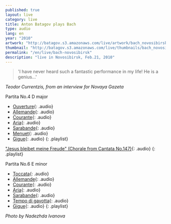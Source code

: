 ```yaml
---
published: true
layout: live
category: live
title: Anton Batagov plays Bach
type: audio
lang: en
year: "2010"
artwork: "http://batagov.s3.amazonaws.com/live/artwork/bach_novosibirsk.jpg"
thumbnail: "http://batagov.s3.amazonaws.com/live/thumbnails/bach_novosibirsk.jpg"
permalink: "/en/live/bach-novosibirsk"
description: "live in Novosibirsk, Feb.21, 2010"
---
```


  
> 'I have never heard such a fantastic performance in my life! He is a genius...'

_Teodor Currentzis, from an interview for Novaya Gazeta_
  
Partita No.4 D major  

- [Ouverture](http://batagov.s3.amazonaws.com/live/sounds/bach_novosibirsk/1_partita4_ouverture.mp3){: .audio}
- [Allemande](http://batagov.s3.amazonaws.com/live/sounds/bach_novosibirsk/2_partita4_allemande.mp3){: .audio}
- [Courante](http://batagov.s3.amazonaws.com/live/sounds/bach_novosibirsk/3_partita4_courante.mp3){: .audio}
- [Aria](http://batagov.s3.amazonaws.com/live/sounds/bach_novosibirsk/4_partita4_aria.mp3){: .audio}
- [Sarabande](http://batagov.s3.amazonaws.com/live/sounds/bach_novosibirsk/5_partita4_sarabande.mp3){: .audio}
- [Menuet](http://batagov.s3.amazonaws.com/live/sounds/bach_novosibirsk/6_partita4_menuet.mp3){: .audio}
- [Gigue](http://batagov.s3.amazonaws.com/live/sounds/bach_novosibirsk/7_partita4_gigue.mp3){: .audio}
{: .playlist}

["Jesus bleibet meine Freude" (Chorale from Cantata No.147)](http://batagov.s3.amazonaws.com/live/sounds/bach_novosibirsk/chorale147.mp3){: .audio}
{: .playlist}

Partita No.6 E minor  

- [Toccata](http://batagov.s3.amazonaws.com/live/sounds/bach_novosibirsk/1_partita6_toccata.mp3){: .audio}
- [Allemande](http://batagov.s3.amazonaws.com/live/sounds/bach_novosibirsk/2_partita6_allemande.mp3){: .audio}
- [Courante](http://batagov.s3.amazonaws.com/live/sounds/bach_novosibirsk/3_partita6_courante.mp3){: .audio}
- [Aria](http://batagov.s3.amazonaws.com/live/sounds/bach_novosibirsk/4_partita6_aria.mp3){: .audio}
- [Sarabande](http://batagov.s3.amazonaws.com/live/sounds/bach_novosibirsk/5_partita6_sarabande.mp3){: .audio}
- [Tempo di gavotta](http://batagov.s3.amazonaws.com/live/sounds/bach_novosibirsk/6_partita6_gavotte.mp3){: .audio}
- [Gigue](http://batagov.s3.amazonaws.com/live/sounds/bach_novosibirsk/7_partita6_gigue.mp3){: .audio}
{: .playlist}

_Photo by Nadezhda Ivanova_
